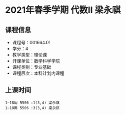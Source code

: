 # 2021年春季学期 代数II 梁永祺






## 课程信息

- 课程号：001664.01
- 学分：4
- 教学类型：理论课
- 开课单位：数学科学学院
- 课程类别：专业基础
- 课程层次：本科计划内课程

## 上课时间

```
1~18周 5506 :1(3,4) 梁永祺
1~18周 5506 :3(3,4) 梁永祺
```

